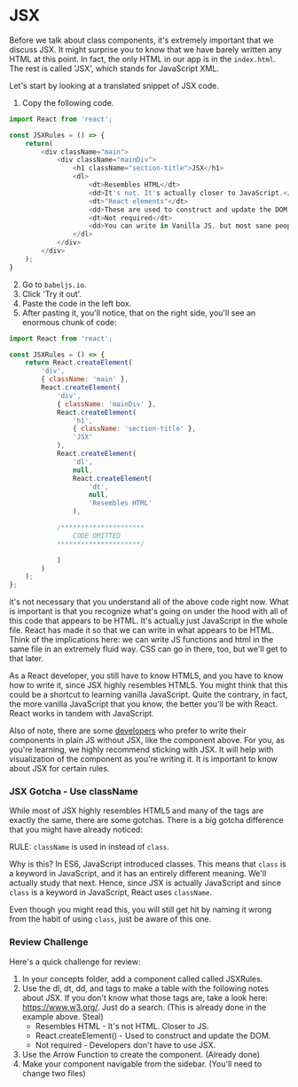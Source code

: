 # JSX
Before we talk about class components, it's extremely important that we discuss JSX. It might surprise you to know that we have barely written any HTML at this point. In fact, the only HTML in our app is in the `index.html`. The rest is called 'JSX', which stands for JavaScript XML. 

Let's start by looking at a translated snippet of JSX code. 

1. Copy the following code.

```js
import React from 'react';

const JSXRules = () => {
	return(
		<div className="main">
			<div className="mainDiv">
				<h1 className="section-title">JSX</h1> 
				<dl>
					<dt>Resembles HTML</dt>
					<dd>It's not. It's actually closer to JavaScript.</dd>
					<dt>"React elements"</dt>
					<dd>These are used to construct and update the DOM, or what you see on the screen.</dd>
					<dt>Not required</dt>
					<dd>You can write in Vanilla JS, but most sane people use JSX.</dd>
				</dl>
			</div>
		</div>
	);
}
```

2. Go to `babeljs.io`. 
3. Click 'Try it out'. 
4. Paste the code in the left box.
5. After pasting it, you'll notice, that on the right side, you'll see an enormous chunk of code: 

```js
import React from 'react';

const JSXRules = () => {
	return React.createElement(
		'div',
		{ className: 'main' },
		React.createElement(
			'div',
			{ className: 'mainDiv' },
			React.createElement(
				'h1',
				{ className: 'section-title' },
				'JSX'
			),
			React.createElement(
				'dl',
				null,
				React.createElement(
					'dt',
					null,
					'Resembles HTML'
				),

			/*********************
				CODE OMITTED
			*********************/

			)
		)
	);
};
```

it's not necessary that you understand all of the above code right now. What is important is that you recognize  what's going on under the hood with all of this code that appears to be HTML. It's actualLy just JavaScript in the whole file. React has made it so that we can write in what appears to be HTML. Think of the implications here: we can write JS functions and html in the same file in an extremely fluid way. CSS can go in there, too, but we'll get to that later. 


 As a React developer, you still have to know HTML5, and you have to know how to write it, since JSX highly resembles HTML5.  You might think that this could be a shortcut to learning vanilla JavaScript. Quite the contrary, in fact, the more vanilla JavaScript that you know, the better you'll be with React.  React works in tandem with JavaScript.

Also of note, there are some [developers](https://www.reddit.com/r/javascript/comments/2cknh2/react_js_jsx_vs_js/) who prefer to write their components in plain JS without JSX, like the component above. For you, as you're learning, we highly recommend sticking with JSX. It will help with visualization of the component as you're writing it. It is important to know about JSX for certain rules. 

### JSX Gotcha - Use className
While most of JSX highly resembles HTML5 and many of the tags are exactly the same, there are some gotchas. There is a big gotcha difference that you might have already noticed:

RULE: `className` is used in instead of `class`. 

Why is this? In ES6, JavaScript introduced classes. This means that `class` is a keyword in JavaScript, and it has an entirely different meaning. We'll actually study that next. Hence, since JSX is actually JavaScript and since `class` is a keyword in JavaScript, React uses `className`.

Even though you might read this, you will still get hit by naming it wrong from the habit of using `class`, just be aware of this one. 

### Review Challenge
Here's a quick challenge for review:

1. In your concepts folder, add a component called called JSXRules. 
2. Use the dl, dt, dd, and tags to make a table with the following notes about JSX.  If you don't know what those tags are, take a look here: https://www.w3.org/. Just do a search. (This is already done in the example above. Steal)
	* Resembles HTML - It's not HTML. Closer to JS.
	* React.createElement() - Used to construct and update the DOM.
	* Not required - Developers don't have to use JSX. 
3. Use the Arrow Function to create the component. (Already done)
4. Make your component navigable from the sidebar. (You'll need to change two files) 


